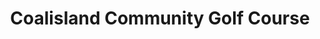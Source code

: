 ---
title: "Coalisland Community Golf Course"
address: "Roan Avenue, Dungannon, County Tyrone BT71 4RP"
tel: "028 8774 9572"
county: "Tyrone"
category: "Golf Lessons"
type: "Content"
lat: "54.548993"
lng: "-6.72019"
---